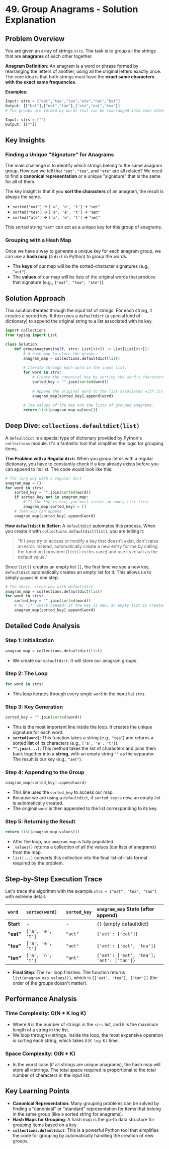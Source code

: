 # 49\. Group Anagrams - Solution Explanation

## Problem Overview

You are given an array of strings `strs`. The task is to group all the strings that are **anagrams** of each other together.

**Anagram Definition:**
An anagram is a word or phrase formed by rearranging the letters of another, using all the original letters exactly once. The core idea is that both strings must have the **exact same characters with the exact same frequencies**.

**Examples:**

```python
Input: strs = ["eat","tea","tan","ate","nat","bat"]
Output: [["bat"],["nat","tan"],["ate","eat","tea"]]
# The groups are formed by words that can be rearranged into each other.

Input: strs = [""]
Output: [[""]]
```

## Key Insights

### Finding a Unique "Signature" for Anagrams

The main challenge is to identify which strings belong to the same anagram group. How can we tell that `"eat"`, `"tea"`, and `"ate"` are all related? We need to find a **canonical representation** or a unique "signature" that is the same for all of them.

The key insight is that if you **sort the characters** of an anagram, the result is always the same.

  - `sorted("eat")` -\> `['a', 'e', 't']` -\> `"aet"`
  - `sorted("tea")` -\> `['a', 'e', 't']` -\> `"aet"`
  - `sorted("ate")` -\> `['a', 'e', 't']` -\> `"aet"`

This sorted string `"aet"` can act as a unique key for this group of anagrams.

### Grouping with a Hash Map

Once we have a way to generate a unique key for each anagram group, we can use a **hash map** (a `dict` in Python) to group the words.

  - The **keys** of our map will be the sorted-character signatures (e.g., `"aet"`).
  - The **values** of our map will be lists of the original words that produce that signature (e.g., `["eat", "tea", "ate"]`).

## Solution Approach

This solution iterates through the input list of strings. For each string, it creates a sorted key. It then uses a `defaultdict` (a special kind of dictionary) to append the original string to a list associated with its key.

```python
import collections
from typing import List

class Solution:
    def groupAnagrams(self, strs: List[str]) -> List[List[str]]:
        # A hash map to store the groups.
        anagram_map = collections.defaultdict(list)
        
        # Iterate through each word in the input list.
        for word in strs:
            # Create the canonical key by sorting the word's characters.
            sorted_key = "".join(sorted(word))
            
            # Append the original word to the list associated with its sorted key.
            anagram_map[sorted_key].append(word)
            
        # The values of the map are the lists of grouped anagrams.
        return list(anagram_map.values())
```

## Deep Dive: `collections.defaultdict(list)`

A `defaultdict` is a special type of dictionary provided by Python's `collections` module. It's a fantastic tool that simplifies the logic for grouping items.

**The Problem with a Regular `dict`:**
When you group items with a regular dictionary, you have to constantly check if a key already exists before you can append to its list. The code would look like this:

```python
# The long way with a regular dict
anagram_map = {}
for word in strs:
    sorted_key = "".join(sorted(word))
    if sorted_key not in anagram_map:
        # If the key is new, you must create an empty list first
        anagram_map[sorted_key] = []
    # Then you can append
    anagram_map[sorted_key].append(word)
```

**How `defaultdict` is Better:**
A `defaultdict` automates this process. When you create it with `collections.defaultdict(list)`, you are telling it:

> "If I ever try to access or modify a key that doesn't exist, don't raise an error. Instead, automatically create a new entry for me by calling the function I provided (`list()` in this case) and use its result as the default value."

Since `list()` creates an empty list `[]`, the first time we see a new key, `defaultdict` automatically creates an empty list for it. This allows us to simply `append` in one step.

```python
# The short, clean way with defaultdict
anagram_map = collections.defaultdict(list)
for word in strs:
    sorted_key = "".join(sorted(word))
    # No 'if' check needed! If the key is new, an empty list is created automatically.
    anagram_map[sorted_key].append(word)
```

## Detailed Code Analysis

### Step 1: Initialization

```python
anagram_map = collections.defaultdict(list)
```

  - We create our `defaultdict`. It will store our anagram groups.

### Step 2: The Loop

```python
for word in strs:
```

  - This loop iterates through every single `word` in the input list `strs`.

### Step 3: Key Generation

```python
sorted_key = "".join(sorted(word))
```

  - This is the most important line inside the loop. It creates the unique signature for each word.
  - **`sorted(word)`**: This function takes a string (e.g., `"tea"`) and returns a sorted **list** of its characters (e.g., `['a', 'e', 't']`).
  - **`"".join(...)`**: This method takes the list of characters and joins them back together into a **string**, with an empty string `""` as the separator. The result is our key (e.g., `"aet"`).

### Step 4: Appending to the Group

```python
anagram_map[sorted_key].append(word)
```

  - This line uses the `sorted_key` to access our map.
  - Because we are using a `defaultdict`, if `sorted_key` is new, an empty list is automatically created.
  - The original `word` is then appended to the list corresponding to its key.

### Step 5: Returning the Result

```python
return list(anagram_map.values())
```

  - After the loop, our `anagram_map` is fully populated.
  - `.values()` returns a collection of all the values (our lists of anagrams) from the map.
  - `list(...)` converts this collection into the final list-of-lists format required by the problem.

## Step-by-Step Execution Trace

Let's trace the algorithm with the example `strs = ["eat", "tea", "tan"]` with extreme detail.

| `word` | `sorted(word)` | `sorted_key` | `anagram_map` State (after append) |
| :--- | :--- | :--- | :--- |
| **Start** | - | - | `{}` (empty defaultdict) |
| **"eat"** | `['a', 'e', 't']`| `"aet"` | `{'aet': ['eat']}` |
| **"tea"** | `['a', 'e', 't']`| `"aet"` | `{'aet': ['eat', 'tea']}` |
| **"tan"** | `['a', 'n', 't']`| `"ant"` | `{'aet': ['eat', 'tea'], 'ant': ['tan']}` |

  - **Final Step**: The `for` loop finishes. The function returns `list(anagram_map.values())`, which is `[['eat', 'tea'], ['tan']]` (the order of the groups doesn't matter).

## Performance Analysis

### Time Complexity: O(N \* K log K)

  - Where `N` is the number of strings in the `strs` list, and `K` is the maximum length of a string in the list.
  - We loop through `N` strings. Inside the loop, the most expensive operation is sorting each string, which takes `O(K log K)` time.

### Space Complexity: O(N \* K)

  - In the worst case (if all strings are unique anagrams), the hash map will store all `N` strings. The total space required is proportional to the total number of characters in the input list.

## Key Learning Points

  - **Canonical Representation**: Many grouping problems can be solved by finding a "canonical" or "standard" representation for items that belong in the same group (like a sorted string for anagrams).
  - **Hash Maps for Grouping**: A hash map is the go-to data structure for grouping items based on a key.
  - **`collections.defaultdict`**: This is a powerful Python tool that simplifies the code for grouping by automatically handling the creation of new groups.